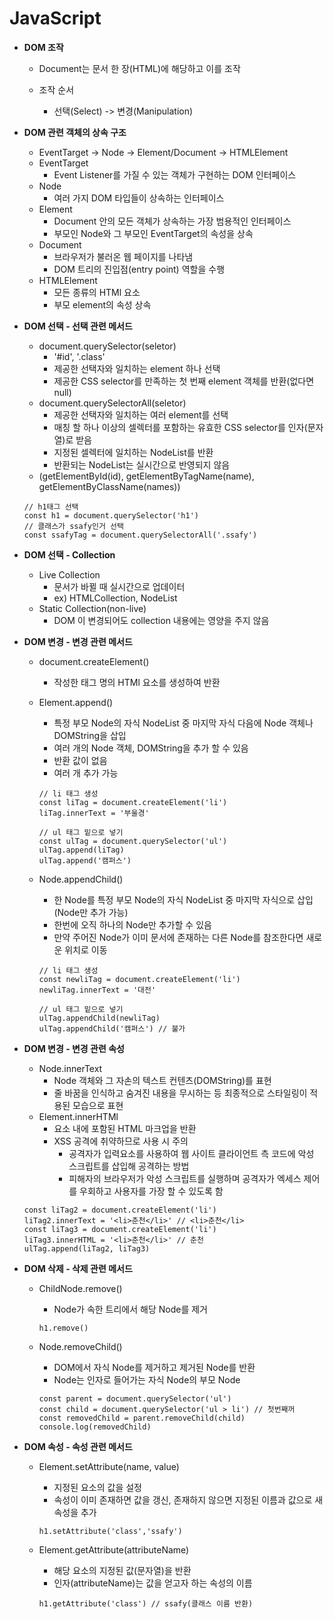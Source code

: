 # JavaScript



- **DOM 조작**

  - Document는 문서 한 장(HTML)에 해당하고 이를 조작

  - 조작 순서

    - 선택(Select) -> 변경(Manipulation)

    

- **DOM 관련 객체의 상속 구조**
  - EventTarget -> Node -> Element/Document -> HTMLElement
  - EventTarget 
    - Event Listener를 가질 수 있는 객체가 구현하는 DOM 인터페이스
  - Node
    - 여러 가지 DOM 타입들이 상속하는 인터페이스
  - Element
    - Document 안의 모든 객체가 상속하는 가장 범용적인 인터페이스
    - 부모인 Node와 그 부모인 EventTarget의 속성을 상속
  - Document
    - 브라우저가 불러온 웹 페이지를 나타냄
    - DOM 트리의 진입점(entry point) 역할을 수행
  - HTMLElement
    - 모든 종류의 HTMl 요소
    - 부모 element의 속성 상속



- **DOM 선택 - 선택 관련 메서드**

  - document.querySelector(seletor)
    - '#id', '.class'
    - 제공한 선택자와 일치하는 element 하나 선택
    - 제공한 CSS selector를 만족하는 첫 번째 element 객체를 반환(없다면 null)
  - document.querySelectorAll(seletor)
    - 제공한 선택자와 일치하는 여러 element를 선택
    - 매칭 할 하나 이상의 셀렉터를 포함하는 유효한 CSS selector를 인자(문자열)로 받음
    - 지정된 셀렉터에 일치하는 NodeList를 반환
    - 반환되는 NodeList는 실시간으로 반영되지 않음
  - (getElementById(id), getElementByTagName(name), getElementByClassName(names))

  ```
  // h1태그 선택
  const h1 = document.querySelector('h1')
  // 클래스가 ssafy인거 선택
  const ssafyTag = document.querySelectorAll('.ssafy')
  ```

  

- **DOM 선택 - Collection**
  - Live Collection
    - 문서가 바뀔 때 실시간으로 업데이터
    - ex) HTMLCollection, NodeList
  - Static Collection(non-live)
    - DOM 이 변경되어도 collection 내용에는 영양을 주지 않음



- **DOM 변경  - 변경 관련 메서드**

  - document.createElement()

    - 작성한 태그 명의 HTMl 요소를 생성하여 반환

  - Element.append()

    - 특정 부모  Node의 자식 NodeList 중 마지막 자식 다음에 Node 객체나 DOMString을 삽입
    - 여러 개의 Node 객체, DOMString을 추가 할 수 있음
    - 반환 값이 없음
    - 여러 개 추가 가능

    ```
    // li 태그 생성
    const liTag = document.createElement('li')
    liTag.innerText = '부울경'
    
    // ul 태그 밑으로 넣기
    const ulTag = document.querySelector('ul')
    ulTag.append(liTag)
    ulTag.append('캠퍼스')
    ```

  - Node.appendChild()

    - 한 Node를 특정 부모 Node의 자식 NodeList 중 마지막 자식으로 삽입(Node만 추가 가능)
    - 한번에 오직 하나의 Node만 추가할 수 있음
    - 만약 주어진 Node가 이미 문서에 존재하는 다른 Node를 참조한다면 새로운 위치로 이동

    ```
    // li 태그 생성
    const newliTag = document.createElement('li')
    newliTag.innerText = '대전'
    
    // ul 태그 밑으로 넣기
    ulTag.appendChild(newliTag)
    ulTag.appendChild('캠퍼스') // 불가
    ```

  

- **DOM 변경 - 변경 관련 속성**

  - Node.innerText
    - Node 객체와 그 자손의 텍스트 컨텐츠(DOMString)를 표현
    - 줄 바꿈을 인식하고 숨겨진 내용을 무시하는 등 최종적으로 스타일링이 적용된 모습으로 표현
  - Element.innerHTMl
    - 요소 내에 포함된 HTML 마크업을 반환
    - XSS 공격에 취약하므로 사용 시 주의
      - 공격자가 입력요소를 사용하여 웹 사이트 클라이언트 측 코드에 악성 스크립트를 삽입해 공격하는 방법
      - 피해자의 브라우저가 악성 스크립트를 실행하며 공격자가 엑세스 제어를 우회하고 사용자를 가장 할 수 있도록 함

  ```
  const liTag2 = document.createElement('li')
  liTag2.innerText = '<li>춘천</li>' // <li>춘천</li>
  const liTag3 = document.createElement('li')
  liTag3.innerHTML = '<li>춘천</li>' // 춘천
  ulTag.append(liTag2, liTag3)
  ```

  

- **DOM 삭제 - 삭제 관련 메서드**

  - ChildNode.remove()

    - Node가 속한 트리에서 해당 Node를 제거

    ```
    h1.remove()
    ```

  - Node.removeChild()

    - DOM에서 자식  Node를 제거하고 제거된 Node를 반환
    - Node는 인자로 들어가는 자식 Node의 부모 Node

    ```
    const parent = document.querySelector('ul')
    const child = document.querySelector('ul > li') // 첫번째꺼
    const removedChild = parent.removeChild(child)
    console.log(removedChild)
    ```

    

- **DOM 속성 - 속성 관련 메서드**

  - Element.setAttribute(name, value)

    - 지정된 요소의 값을 설정
    - 속성이 이미 존재하면 값을 갱신, 존재하지 않으면 지정된 이름과 값으로 새 속성을 추가

    ```
    h1.setAttribute('class','ssafy')
    ```

  - Element.getAttribute(attributeName)

    - 해당 요소의 지정된 값(문자열)을 반환
    - 인자(attributeName)는 값을 얻고자 하는 속성의 이름

    ```
    h1.getAttribute('class') // ssafy(클래스 이름 반환)
    ```

    